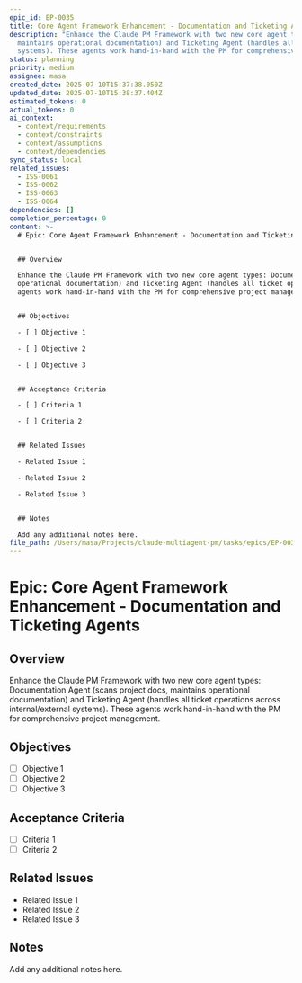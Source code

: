 ```yaml
---
epic_id: EP-0035
title: Core Agent Framework Enhancement - Documentation and Ticketing Agents
description: "Enhance the Claude PM Framework with two new core agent types: Documentation Agent (scans project docs,
  maintains operational documentation) and Ticketing Agent (handles all ticket operations across internal/external
  systems). These agents work hand-in-hand with the PM for comprehensive project management."
status: planning
priority: medium
assignee: masa
created_date: 2025-07-10T15:37:38.050Z
updated_date: 2025-07-10T15:38:37.404Z
estimated_tokens: 0
actual_tokens: 0
ai_context:
  - context/requirements
  - context/constraints
  - context/assumptions
  - context/dependencies
sync_status: local
related_issues:
  - ISS-0061
  - ISS-0062
  - ISS-0063
  - ISS-0064
dependencies: []
completion_percentage: 0
content: >-
  # Epic: Core Agent Framework Enhancement - Documentation and Ticketing Agents


  ## Overview

  Enhance the Claude PM Framework with two new core agent types: Documentation Agent (scans project docs, maintains
  operational documentation) and Ticketing Agent (handles all ticket operations across internal/external systems). These
  agents work hand-in-hand with the PM for comprehensive project management.


  ## Objectives

  - [ ] Objective 1

  - [ ] Objective 2

  - [ ] Objective 3


  ## Acceptance Criteria

  - [ ] Criteria 1

  - [ ] Criteria 2


  ## Related Issues

  - Related Issue 1

  - Related Issue 2

  - Related Issue 3


  ## Notes

  Add any additional notes here.
file_path: /Users/masa/Projects/claude-multiagent-pm/tasks/epics/EP-0035-core-agent-framework-enhancement-documentation-and-ticketing-agents.md
---
```


# Epic: Core Agent Framework Enhancement - Documentation and Ticketing Agents

## Overview
Enhance the Claude PM Framework with two new core agent types: Documentation Agent (scans project docs, maintains operational documentation) and Ticketing Agent (handles all ticket operations across internal/external systems). These agents work hand-in-hand with the PM for comprehensive project management.

## Objectives
- [ ] Objective 1
- [ ] Objective 2
- [ ] Objective 3

## Acceptance Criteria
- [ ] Criteria 1
- [ ] Criteria 2

## Related Issues
- Related Issue 1
- Related Issue 2
- Related Issue 3

## Notes
Add any additional notes here.
